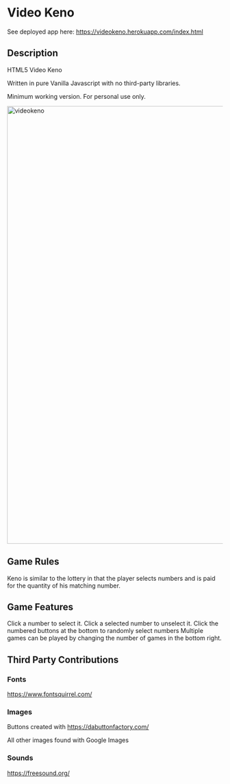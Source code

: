 # Video Keno

See deployed app here: https://videokeno.herokuapp.com/index.html

## Description
HTML5 Video Keno

Written in pure Vanilla Javascript with no third-party libraries.  


Minimum working version. For personal use only.

<img width="1020" alt="videokeno" src="https://user-images.githubusercontent.com/39435918/53035789-dbfcbf80-343b-11e9-9e57-f423aadbf744.PNG">

## Game Rules

Keno is similar to the lottery in that the player selects numbers and is paid for the quantity of his matching number.

## Game Features

Click a number to select it. Click a selected number to unselect it.
Click the numbered buttons at the bottom to randomly select numbers
Multiple games can be played by changing the number of games in the bottom right.


## Third Party Contributions

### Fonts
https://www.fontsquirrel.com/

### Images

Buttons created with https://dabuttonfactory.com/

All other images found with Google Images

### Sounds

https://freesound.org/
